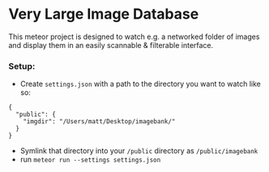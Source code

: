 # Very Large Image Database

This meteor project is designed to watch e.g. a networked folder of images and display them in an easily scannable & filterable interface.

### Setup:
- Create `settings.json` with a path to the directory you want to watch like so:
```
{
  "public": {
    "imgdir": "/Users/matt/Desktop/imagebank/"
  }
}
```
- Symlink that directory into your `/public` directory as `/public/imagebank`
- run `meteor run --settings settings.json`
